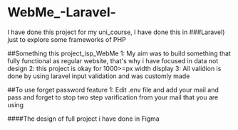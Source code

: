 # WebMe_-Laravel-
I have done this project for my uni_course, I have done this in ###Laravel) just to explore some frameworks of PHP

##Something this project_isp_WebMe
1: My aim was to build something that fully functional as regular website, that's why i have focused in data not design
2: this project is okay for 1000>=px width display
3: All validion is done by using laravel input validation and was customly made

##To use forget password feature 
1: Edit .env file and add your mail and pass and forget to stop two step varification from your mail that you are using 

####The design of full project i have done in Figma
